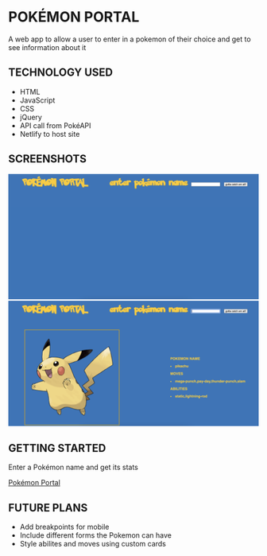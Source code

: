 # POKÉMON PORTAL 

A web app to allow a user to enter in a pokemon of their choice and get to see information about it

## TECHNOLOGY USED

- HTML 
- JavaScript
- CSS
- jQuery
- API call from PokéAPI
- Netlify to host site

## SCREENSHOTS

![](/images/startup-page.png)
![](/images/pokemon.png)

## GETTING STARTED

Enter a Pokémon name and get its stats

[Pokémon Portal](https://vigorous-tesla-0a6cdc.netlify.app/)

## FUTURE PLANS

- Add breakpoints for mobile
- Include different forms the Pokemon can have 
- Style abilites and moves using custom cards